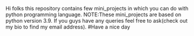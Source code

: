 Hi folks this repository contains  few mini_projects in which you can do with python programming language.
NOTE:These mini_projects are based on python version 3.9.
If you guys have any queries feel free to ask(check out my bio to find my email address).
#Have a nice day

